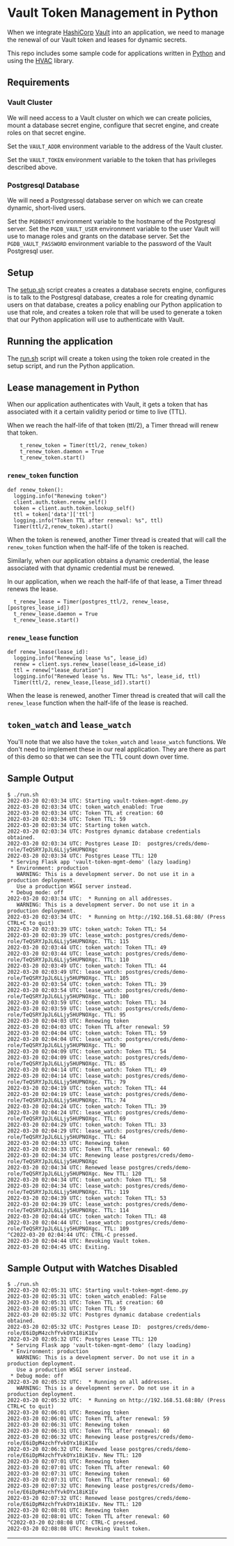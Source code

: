 # Vault Token Management in Python

When we integrate [HashiCorp](https://hashicorp.com) [Vault](https://vaultproject.io) into an application, we need to manage the renewal of our Vault token and leases for dynamic secrets.

This repo includes some sample code for applications written in [Python](https://www.python.org/) and using the [HVAC](https://hvac.readthedocs.io/en/stable/overview.html) library.

## Requirements

### Vault Cluster

We will need access to a Vault cluster on which we can create policies, mount a database secret engine, configure that secret engine, and create roles on that secret engine.

Set the `VAULT_ADDR` environment variable to the address of the Vault cluster.

Set the `VAULT_TOKEN` environment variable to the token that has privileges described above.

### Postgresql Database

We will need a Postgressql database server on which we can create dynamic, short-lived users.

Set the `PGDBHOST` environment variable to the hostname of the Postgresql server.
Set the `PGDB_VAULT_USER` environment variable to the user Vault will use to manage roles and grants on the database server.
Set the `PGDB_VAULT_PASSWORD` environment variable to the password of the Vault Postgresql user.

## Setup

The [setup.sh](setup.sh) script creates a creates a database secrets engine, configures is to talk to the Postgresql database, creates a role for creating dynamic users on that database, creates a policy enabling our Python application to use that role, and creates a token role that will be used to generate a token that our Python application will use to authenticate with Vault.

## Running the application

The [run.sh](run.sh) script will create a token using the token role created in the setup script, and run the Python application.

## Lease management in Python

When our application authenticates with Vault, it gets a token that has associated with it a certain validity period or time to live (TTL).

When we reach the half-life of that token (ttl/2), a Timer thread will renew that token.

```
    t_renew_token = Timer(ttl/2, renew_token)
    t_renew_token.daemon = True
    t_renew_token.start()
```

### `renew_token` function
```
def renew_token():
  logging.info("Renewing token")
  client.auth.token.renew_self()
  token = client.auth.token.lookup_self()
  ttl = token['data']['ttl']
  logging.info("Token TTL after renewal: %s", ttl)
  Timer(ttl/2,renew_token).start()
```

When the token is renewed, another Timer thread is created that will call the `renew_token` function when the half-life of the token is reached.

Similarly, when our application obtains a dynamic credential, the lease associated with that dynamic credential must be renewed. 

In our application, when we reach the half-life of that lease, a Timer thread renews the lease.

```
  t_renew_lease = Timer(postgres_ttl/2, renew_lease, [postgres_lease_id])
  t_renew_lease.daemon = True
  t_renew_lease.start()
```

### `renew_lease` function

```
def renew_lease(lease_id):
  logging.info("Renewing lease %s", lease_id)
  renew = client.sys.renew_lease(lease_id=lease_id)
  ttl = renew["lease_duration"]
  logging.info("Renewed lease %s. New TTL: %s", lease_id, ttl)
  Timer(ttl/2, renew_lease,[lease_id]).start()
```

When the lease is renewed, another Timer thread is created that will call the `renew_lease` function when the half-life of the lease is reached.

## `token_watch` and `lease_watch`

You'll note that we also have the `token_watch` and `lease_watch` functions. We don't need to implement these in our real application. They are there as part of this demo so that we can see the TTL count down over time.

## Sample Output

```
$ ./run.sh 
2022-03-20 02:03:34 UTC: Starting vault-token-mgmt-demo.py
2022-03-20 02:03:34 UTC: token_watch_enabled: True
2022-03-20 02:03:34 UTC: Token TTL at creation: 60
2022-03-20 02:03:34 UTC: Token TTL: 59
2022-03-20 02:03:34 UTC: Starting token watch.
2022-03-20 02:03:34 UTC: Postgres dynamic database credentials obtained.
2022-03-20 02:03:34 UTC: Postgres Lease ID:  postgres/creds/demo-role/TeQSRYJpJL6LLjy5HUPNOXgc
2022-03-20 02:03:34 UTC: Postgres Lease TTL: 120
 * Serving Flask app 'vault-token-mgmt-demo' (lazy loading)
 * Environment: production
   WARNING: This is a development server. Do not use it in a production deployment.
   Use a production WSGI server instead.
 * Debug mode: off
2022-03-20 02:03:34 UTC:  * Running on all addresses.
   WARNING: This is a development server. Do not use it in a production deployment.
2022-03-20 02:03:34 UTC:  * Running on http://192.168.51.68:80/ (Press CTRL+C to quit)
2022-03-20 02:03:39 UTC: token_watch: Token TTL: 54
2022-03-20 02:03:39 UTC: lease_watch: postgres/creds/demo-role/TeQSRYJpJL6LLjy5HUPNOXgc. TTL: 115
2022-03-20 02:03:44 UTC: token_watch: Token TTL: 49
2022-03-20 02:03:44 UTC: lease_watch: postgres/creds/demo-role/TeQSRYJpJL6LLjy5HUPNOXgc. TTL: 110
2022-03-20 02:03:49 UTC: token_watch: Token TTL: 44
2022-03-20 02:03:49 UTC: lease_watch: postgres/creds/demo-role/TeQSRYJpJL6LLjy5HUPNOXgc. TTL: 105
2022-03-20 02:03:54 UTC: token_watch: Token TTL: 39
2022-03-20 02:03:54 UTC: lease_watch: postgres/creds/demo-role/TeQSRYJpJL6LLjy5HUPNOXgc. TTL: 100
2022-03-20 02:03:59 UTC: token_watch: Token TTL: 34
2022-03-20 02:03:59 UTC: lease_watch: postgres/creds/demo-role/TeQSRYJpJL6LLjy5HUPNOXgc. TTL: 95
2022-03-20 02:04:03 UTC: Renewing token
2022-03-20 02:04:03 UTC: Token TTL after renewal: 59
2022-03-20 02:04:04 UTC: token_watch: Token TTL: 59
2022-03-20 02:04:04 UTC: lease_watch: postgres/creds/demo-role/TeQSRYJpJL6LLjy5HUPNOXgc. TTL: 90
2022-03-20 02:04:09 UTC: token_watch: Token TTL: 54
2022-03-20 02:04:09 UTC: lease_watch: postgres/creds/demo-role/TeQSRYJpJL6LLjy5HUPNOXgc. TTL: 85
2022-03-20 02:04:14 UTC: token_watch: Token TTL: 49
2022-03-20 02:04:14 UTC: lease_watch: postgres/creds/demo-role/TeQSRYJpJL6LLjy5HUPNOXgc. TTL: 79
2022-03-20 02:04:19 UTC: token_watch: Token TTL: 44
2022-03-20 02:04:19 UTC: lease_watch: postgres/creds/demo-role/TeQSRYJpJL6LLjy5HUPNOXgc. TTL: 74
2022-03-20 02:04:24 UTC: token_watch: Token TTL: 39
2022-03-20 02:04:24 UTC: lease_watch: postgres/creds/demo-role/TeQSRYJpJL6LLjy5HUPNOXgc. TTL: 69
2022-03-20 02:04:29 UTC: token_watch: Token TTL: 33
2022-03-20 02:04:29 UTC: lease_watch: postgres/creds/demo-role/TeQSRYJpJL6LLjy5HUPNOXgc. TTL: 64
2022-03-20 02:04:33 UTC: Renewing token
2022-03-20 02:04:33 UTC: Token TTL after renewal: 60
2022-03-20 02:04:34 UTC: Renewing lease postgres/creds/demo-role/TeQSRYJpJL6LLjy5HUPNOXgc
2022-03-20 02:04:34 UTC: Renewed lease postgres/creds/demo-role/TeQSRYJpJL6LLjy5HUPNOXgc. New TTL: 120
2022-03-20 02:04:34 UTC: token_watch: Token TTL: 58
2022-03-20 02:04:34 UTC: lease_watch: postgres/creds/demo-role/TeQSRYJpJL6LLjy5HUPNOXgc. TTL: 119
2022-03-20 02:04:39 UTC: token_watch: Token TTL: 53
2022-03-20 02:04:39 UTC: lease_watch: postgres/creds/demo-role/TeQSRYJpJL6LLjy5HUPNOXgc. TTL: 114
2022-03-20 02:04:44 UTC: token_watch: Token TTL: 48
2022-03-20 02:04:44 UTC: lease_watch: postgres/creds/demo-role/TeQSRYJpJL6LLjy5HUPNOXgc. TTL: 109
^C2022-03-20 02:04:44 UTC: CTRL-C pressed.
2022-03-20 02:04:44 UTC: Revoking Vault token.
2022-03-20 02:04:45 UTC: Exiting.
```

## Sample Output with Watches Disabled

```
$ ./run.sh 
2022-03-20 02:05:31 UTC: Starting vault-token-mgmt-demo.py
2022-03-20 02:05:31 UTC: token_watch_enabled: False
2022-03-20 02:05:31 UTC: Token TTL at creation: 60
2022-03-20 02:05:31 UTC: Token TTL: 59
2022-03-20 02:05:32 UTC: Postgres dynamic database credentials obtained.
2022-03-20 02:05:32 UTC: Postgres Lease ID:  postgres/creds/demo-role/E6iDpM4zchfYvkOYx18iK1Ev
2022-03-20 02:05:32 UTC: Postgres Lease TTL: 120
 * Serving Flask app 'vault-token-mgmt-demo' (lazy loading)
 * Environment: production
   WARNING: This is a development server. Do not use it in a production deployment.
   Use a production WSGI server instead.
 * Debug mode: off
2022-03-20 02:05:32 UTC:  * Running on all addresses.
   WARNING: This is a development server. Do not use it in a production deployment.
2022-03-20 02:05:32 UTC:  * Running on http://192.168.51.68:80/ (Press CTRL+C to quit)
2022-03-20 02:06:01 UTC: Renewing token
2022-03-20 02:06:01 UTC: Token TTL after renewal: 59
2022-03-20 02:06:31 UTC: Renewing token
2022-03-20 02:06:31 UTC: Token TTL after renewal: 60
2022-03-20 02:06:32 UTC: Renewing lease postgres/creds/demo-role/E6iDpM4zchfYvkOYx18iK1Ev
2022-03-20 02:06:32 UTC: Renewed lease postgres/creds/demo-role/E6iDpM4zchfYvkOYx18iK1Ev. New TTL: 120
2022-03-20 02:07:01 UTC: Renewing token
2022-03-20 02:07:01 UTC: Token TTL after renewal: 60
2022-03-20 02:07:31 UTC: Renewing token
2022-03-20 02:07:31 UTC: Token TTL after renewal: 60
2022-03-20 02:07:32 UTC: Renewing lease postgres/creds/demo-role/E6iDpM4zchfYvkOYx18iK1Ev
2022-03-20 02:07:32 UTC: Renewed lease postgres/creds/demo-role/E6iDpM4zchfYvkOYx18iK1Ev. New TTL: 120
2022-03-20 02:08:01 UTC: Renewing token
2022-03-20 02:08:01 UTC: Token TTL after renewal: 60
^C2022-03-20 02:08:08 UTC: CTRL-C pressed.
2022-03-20 02:08:08 UTC: Revoking Vault token.

```

---
